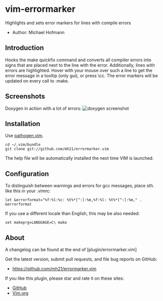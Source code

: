 # vim-errormarker

Highlights and sets error markers for lines with compile errors

- Author: Michael Hofmann

## Introduction

Hooks the make quickfix command and converts all compiler errors into signs that are placed next to the line with the error.
Additionally, lines with errors are highlighted.
Hover with your mouse over such a line to get the error message in a tooltip (only gui), or press \cc. The error markers will be updated on every call to :make.

## Screenshots

Doxygen in action with a lot of errors: ![doxygen screenshot](https://mh21.github.io/vim-error-markers-doxygen.png)

## Installation

Use [pathogen.vim](https://github.com/tpope/vim-pathogen).

    cd ~/.vim/bundle
    git clone git://github.com/mh21/errormarker.vim

The help file will be automatically installed the next time VIM is launched.

## Configuration

To distinguish between warnings and errors for gcc messages, place sth. like this in your .vimrc:

    let &errorformat="%f:%l:%c: %t%*[^:]:%m,%f:%l: %t%*[^:]:%m," . &errorformat

If you use a different locale than English, this may be also needed:

    set makeprg=LANGUAGE=C\ make

## About

A changelog can be found at the end of [plugin/errormarker.vim]

Get the latest version, submit pull requests, and file bug reports
on GitHub:

- https://github.com/mh21/errormarker.vim

If you like this plugin, please star and rate it on these sites:

- [GitHub](https://github.com/mh21/errormarker.vim)
- [Vim.org](http://www.vim.org/scripts/script.php?script_id=1861)
